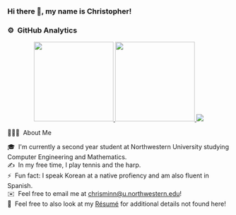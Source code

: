 ### Hi there 👋, my name is Christopher!

### ⚙️ &nbsp;GitHub Analytics

<p align="center">
<a href="https://github.com/minnce">
  <img height="180em" src="https://github-readme-stats-eight-theta.vercel.app/api?username=minnce&show_icons=true&theme=algolia&include_all_commits=true&count_private=true"/>
  <img height="180em" src="https://github-readme-stats-eight-theta.vercel.app/api/top-langs/?username=minnce&layout=compact&langs_count=8&theme=algolia"/>
  <img src="https://github-readme-streak-stats.herokuapp.com/?user=minnce&&theme=algolia"
/>
</a>
</p>
👨🏻‍💻 &nbsp;About Me

🎓 &nbsp;I'm currently a second year student at Northwestern University studying Computer Engineering and Mathematics.\
✍️ &nbsp;In my free time, I play tennis and the harp.\
⚡ &nbsp;Fun fact: I speak Korean at a native profiency and am also fluent in Spanish.\
✉️ &nbsp;Feel free to email me at chrisminn@u.northwestern.edu!\
📄 &nbsp;Feel free to also look at my [Résumé](https://drive.google.com/file/d/1yCLdAN0vhAY6awO1PaNZLsDQe_c9Bbh1/view?usp=sharing) for additional details not found here!


